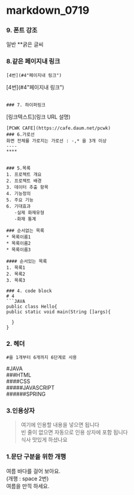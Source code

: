 # markdown_0719
### 9. 폰트 강조
일반
**굵은 글씨

### 8.같은 페이지내 링크
```
[4번](#4"페이지내 링크")
```
[4번](#4"페이지내 링크")
```

### 7. 하이퍼링크
```
[링크텍스트](링크 URL 설명)
```
[PCWK CAFE](https://cafe.daum.net/pcwk)
### 6.가로선
화면 전체를 가로지는 가로선 : -,* 을 3개 이상
----
****


### 5.목록
1. 프로젝트 개요
2. 프로젝트 배경
3. 데이터 추출 항목
4. 기능정의
5. 주요 기능
6. 기대효과  
   -실제 화재유형  
   -화재 통계

### 순서없는 목록
* 목록이름1
* 목록이름2
* 목록이름3

#### 순서있는 목록
1. 목록1
2. 목록2
3. 목록3

### 4. code block
# 4
```JAVA
public class Hello{
public static void main(String []args){

  }
}
```

### 2. 헤더  
``` #을 1개부터 6개까지 6단계로 사용 ```

#JAVA      
###HTML  
####CSS  
#####JAVASCRIPT  
######SPRING  

### 3.인용상자
>여기에 인용할 내용을 넣으면 됩니다  
>빈 줄이 없으면 자동으로 인용 상자에 포함 됩니다  
식사 맛있게 하셨나요

### 1.문단 구분을 위한 개행
여름 바다를 걸어 보아요.    
(개행 : space 2번)  
여름을 만끽 하세요.
